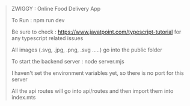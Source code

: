 > ZWIGGY : Online Food Delivery App
>
> To Run : npm run dev
>
> Be sure to check : https://www.javatpoint.com/typescript-tutorial for any typescript related issues
>
> All images (.svg, .jpg, .png, .svg .....) go into the public folder
>
> To start the backend server : node server.mjs
>
> I haven't set the environment variables yet, so there is no port for this server
>
> All the api routes will go into api/routes and then import them into index.mts

